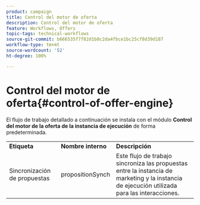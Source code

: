 ```yaml
---
product: campaign
title: Control del motor de oferta
description: Control del motor de oferta
feature: Workflows, Offers
topic-tags: technical-workflows
source-git-commit: b666535f7f82d1b8c2da4fbce1bc25cf8d39d187
workflow-type: tm+mt
source-wordcount: '52'
ht-degree: 100%

---
```



# Control del motor de oferta{#control-of-offer-engine}



El flujo de trabajo detallado a continuación se instala con el módulo **Control del motor de la oferta de la instancia de ejecución** de forma predeterminada.

<table> 
 <tbody> 
  <tr> 
   <td> <strong>Etiqueta</strong><br /> </td> 
   <td> <strong>Nombre interno</strong><br /> </td> 
   <td> <strong>Descripción</strong><br /> </td> 
  </tr> 
  <tr> 
   <td> <span class="uicontrol">Sincronización de propuestas</span> <br /> </td> 
   <td> <span class="uicontrol">propositionSynch</span><br /> </td> 
   <td> Este flujo de trabajo sincroniza las propuestas entre la instancia de marketing y la instancia de ejecución utilizada para las interacciones.<br /> </td> 
  </tr> 
 </tbody> 
</table>

